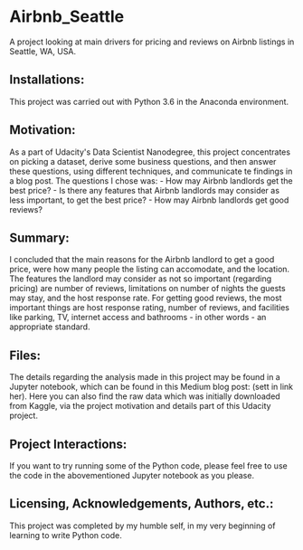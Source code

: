 # Airbnb_Seattle
A project looking at main drivers for pricing and reviews on Airbnb listings in Seattle, WA, USA.

## Installations:
This project was carried out with Python 3.6 in the Anaconda environment.

## Motivation:
As a part of Udacity's Data Scientist Nanodegree, this project concentrates on picking a dataset, derive some business questions, and then answer these questions, using different techniques, and communicate te findings in a blog post. The questions I chose was:
     - How may Airbnb landlords get the best price?
     - Is there any features that Airbnb landlords may consider as less important, to get the best price?
     - How may Airbnb landlords get good reviews?

## Summary:
I concluded that the main reasons for the Airbnb landlord to get a good price, were how many people the listing can accomodate, and the location. The features the landlord may consider as not so important (regarding pricing) are number of reviews, limitations on number of nights the guests may stay, and the host response rate. For getting good reviews, the most important things are host response rating, number of reviews, and facilities like parking, TV, internet access and bathrooms - in other words - an appropriate standard.

## Files:
The details regarding the analysis made in this project may be found in a Jupyter notebook, which can be found in this Medium blog post: (sett in link her). Here you can also find the raw data which was initially downloaded from Kaggle, via the project motivation and details part of this Udacity project.

## Project Interactions:
If you want to try running some of the Python code, please feel free to use the code in the abovementioned Jupyter notebook as you please.

## Licensing, Acknowledgements, Authors, etc.:
This project was completed by my humble self, in my very beginning of learning to write Python code.

